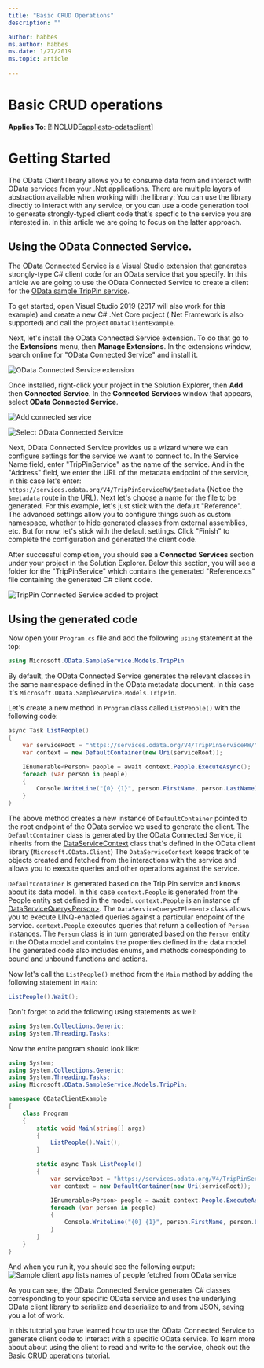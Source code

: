 ```yaml
---
title: "Basic CRUD Operations"
description: ""

author: habbes
ms.author: habbes
ms.date: 1/27/2019
ms.topic: article
 
---
```

# Basic CRUD operations

**Applies To**: [!INCLUDE[appliesto-odataclient](../../includes/appliesto-odataclient-v6.md)]

# Getting Started

The OData Client library allows you to consume data from and interact with OData services from your .Net applications. There are multiple layers of abstraction available when working with the library: You can use the library directly to interact with any service, or you can use a code generation tool to generate strongly-typed client code that's specfic to the service you are interested in. In this article we are going to focus on the latter approach.

## Using the OData Connected Service.

The OData Connected Service is a Visual Studio extension that generates strongly-type C# client code for an OData service that you specify. In this article we are going to use the OData Connected Service to create a client for the [OData sample TripPin service](https://www.odata.org/blog/trippin-new-odata-v4-sample-service/).

To get started, open Visual Studio 2019 (2017 will also work for this example) and create a new C# .Net Core project (.Net Framework is also supported) and call the project `ODataClientExample`.

Next, let's install the OData Connected Service extension. To do that go to the **Extensions** menu, then **Manage Extensions**. In the extensions window, search online for "OData Connected Service" and install it.

![OData Connected Service extension](../../assets/2020-03-06-OCS-0-4-0-extension-download.png)


Once installed, right-click your project in the Solution Explorer, then **Add** then **Connected Service**. In the **Connected Services** window that appears, select **OData Connected Service**.

![Add connected service](../../assets/2020-03-06-add-connected-service-menu.png)

![Select OData Connected Service](../../assets/2020-03-06-connected-services-window-OCS.png)


Next, OData Connected Service provides us a wizard where we can configure settings for the service we want to connect to.  In the Service Name field, enter "TripPinService" as the name of the service. And in the "Address" field, we enter the URL of the metadata endpoint of the service, in this case let's enter: `https://services.odata.org/V4/TripPinServiceRW/$metadata` (Notice the `$metadata` route in the URL). Next let's choose a name for the file to be generated. For this example, let's just stick with the default "Reference". The advanced settings allow you to configure things such as custom namespace, whether to hide generated classes from external assemblies, etc. But for now, let's stick with the default settings. Click "Finish" to complete the configuration and generated the client code.

After successful completion, you should see a **Connected Services** section under your project in the Solution Explorer. Below this section, you will see a folder for the "TripPinService" which contains the generated "Reference.cs" file containing the generated C# client code.

![TripPin Connected Service added to project](../../assets/2020-03-06-OCS-added-to-project.png)

## Using the generated code

Now open your `Program.cs` file and add the following `using` statement at the top:

```c#
using Microsoft.OData.SampleService.Models.TripPin
```

By default, the OData Connected Service generates the relevant classes in the same namespace defined in the OData metadata document. In this case it's `Microsoft.OData.SampleService.Models.TripPin`.

Let's create a new method in `Program` class called `ListPeople()` with the following code:

```c#
async Task ListPeople()
{
    var serviceRoot = "https://services.odata.org/V4/TripPinServiceRW/"
    var context = new DefaultContainer(new Uri(serviceRoot));

    IEnumerable<Person> people = await context.People.ExecuteAsync();
    foreach (var person in people)
    {
        Console.WriteLine("{0} {1}", person.FirstName, person.LastName);
    }
}
```

The above method creates a new instance of `DefaultContainer` pointed to the root
endpoint of the OData service we used to generate the client.
The `DefaultContainer` class is generated by the OData Connected Service,
it inherits from the [DataServiceContext](https://docs.microsoft.com/en-us/dotnet/api/microsoft.odata.client.dataservicecontext)
class that's defined in the OData client library (`Microsoft.OData.Client`)
The `DataServiceContext` keeps track of te objects created
and fetched from the interactions with the service and allows you to
execute queries and other operations against the service.

`DefaultContainer` is generated based on the Trip Pin service and knows about
its data model. In this case `context.People` is generated from the People
entity set defined in the model. `context.People` is an instance of
[DataServiceQuery&lt;Person&gt;](https://docs.microsoft.com/en-us/dotnet/api/microsoft.odata.client.dataservicequery-1).
The `DataServiceQuery<TElement>` class allows you to execute LINQ-enabled queries against
a particular endpoint of the service. `context.People` executes queries that return a
collection of `Person` instances.
The `Person` class is in turn generated based on the `Person` entity in the
OData model and contains the properties defined in the data model.
The generated code also includes enums, and methods corresponding to bound and unbound functions and actions.

Now let's call the `ListPeople()` method from the `Main` method by adding the following
statement in `Main`:
```c#
ListPeople().Wait();
```
Don't forget to add the following using statements as well:
```c#
using System.Collections.Generic;
using System.Threading.Tasks;
```

Now the entire program should look like:
```c#
using System;
using System.Collections.Generic;
using System.Threading.Tasks;
using Microsoft.OData.SampleService.Models.TripPin;

namespace ODataClientExample
{
    class Program
    {
        static void Main(string[] args)
        {
            ListPeople().Wait();
        }

        static async Task ListPeople()
        {
            var serviceRoot = "https://services.odata.org/V4/TripPinServiceRW/";
            var context = new DefaultContainer(new Uri(serviceRoot));

            IEnumerable<Person> people = await context.People.ExecuteAsync();
            foreach (var person in people)
            {
                Console.WriteLine("{0} {1}", person.FirstName, person.LastName);
            }
        }
    }
}
```
And when you run it, you should see the following output:
![Sample client app lists names of people fetched from OData service](../../assets/2020-03-06-OCS-sample-program-output.png)

As you can see, the OData Connected Service generates C# classes corresponding to your specific OData service and uses the underlying OData client library to serialize and deserialize to and from JSON, saving you a lot of work.

In this tutorial you have learned how to use the OData Connected Service to generate client code to interact with a specific OData service. To learn more about about using the client to read and write to the service, check out the [Basic CRUD operations](./basic-crud-operations) tutorial.

